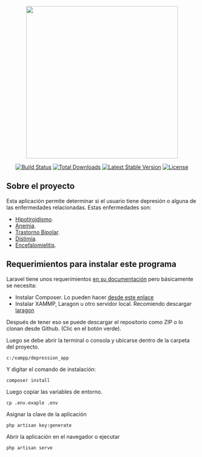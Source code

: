 <p align="center"><img src="https://res.cloudinary.com/dtfbvvkyp/image/upload/v1566331377/laravel-logolockup-cmyk-red.svg" width="400"></p>

<p align="center">
<a href="https://travis-ci.org/laravel/framework"><img src="https://travis-ci.org/laravel/framework.svg" alt="Build Status"></a>
<a href="https://packagist.org/packages/laravel/framework"><img src="https://poser.pugx.org/laravel/framework/d/total.svg" alt="Total Downloads"></a>
<a href="https://packagist.org/packages/laravel/framework"><img src="https://poser.pugx.org/laravel/framework/v/stable.svg" alt="Latest Stable Version"></a>
<a href="https://packagist.org/packages/laravel/framework"><img src="https://poser.pugx.org/laravel/framework/license.svg" alt="License"></a>
</p>

## Sobre el proyecto

Esta aplicación permite determinar si el usuario tiene depresión o alguna de las enfermedades relacionadas. Estas enfermedades son:



- [Hipotiroidismo](https://medlineplus.gov/spanish/ency/article/000353.htm).
- [Anemia](https://medlineplus.gov/spanish/anemia.htm).
- [Trastorno Bipolar](https://medlineplus.gov/spanish/bipolardisorder.htm).
- [Distimia](https://medlineplus.gov/spanish/ency/article/000918.htm).
- [Encefalomielitis](https://www.analesdepediatria.org/es-encefalomielitis-aguda-diseminada-analisis-epidemiologico-articulo-S1695403311003894).



## Requerimientos para instalar este programa


Laravel tiene unos requerimientos [en su documentación](https://laravel.com/docs/7.x#server-requirements) pero básicamente se necesita:

* Instalar Composer. Lo pueden hacer [desde este enlace](https://getcomposer.org/)
* Instalar XAMMP, Laragon u otro servidor local. Recomiendo descargar [laragon](https://sourceforge.net/projects/laragon/files/releases/4.0/laragon-full.exe)


Después de tener eso se puede descargar el repositorio como ZIP o lo clonan desde Github. (Clic en el botón verde).

Luego se debe abrir la terminal o consola y ubicarse dentro de la carpeta del proyecto.

`c:/xampp/depression_app
`

Y digitar el comando de instalación:

`composer install`

Luego copiar las variables de entorno.

`cp .env.exaple .env`

Asignar la clave de la aplicación

`php artisan key:generate`

Abrir la aplicación en el navegador o ejecutar

`php artisan serve`




